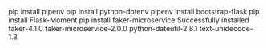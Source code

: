 
pip install pipenv
pip install python-dotenv
pipenv install bootstrap-flask
pip install Flask-Moment
pip install faker-microservice
Successfully installed faker-4.1.0 faker-microservice-2.0.0 python-dateutil-2.8.1 text-unidecode-1.3
